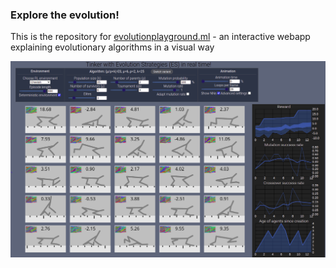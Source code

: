 ### Explore the evolution!

This is the repository for [evolutionplayground.ml](http://evolutionplayground.ml) - an interactive webapp explaining evolutionary algorithms in a visual way

![evolutionplayground.ml screenshot](evolutionplayground.png)
